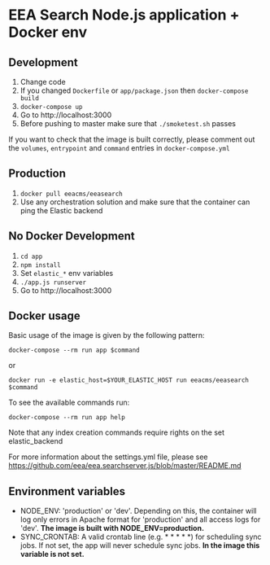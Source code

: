 # EEA Search Node.js application + Docker env

## Development
1. Change code
2. If you changed ```Dockerfile``` or ```app/package.json``` then ```docker-compose build```
3. ```docker-compose up```
4. Go to http://localhost:3000
5. Before pushing to master make sure that ```./smoketest.sh``` passes

If you want to check that the image is built correctly, please comment out
the ```volumes```, ```entrypoint``` and ```command``` entries in ```docker-compose.yml```

## Production
1. ```docker pull eeacms/eeasearch```
2. Use any orchestration solution and make sure that the container
   can ping the Elastic backend

## No Docker Development
1. ```cd app```
2. ```npm install```
3. Set ```elastic_*``` env variables
4. ```./app.js runserver```
5. Go to http://localhost:3000
  
## Docker usage

Basic usage of the image is given by the following pattern:

```
docker-compose --rm run app $command
```
or
```
docker run -e elastic_host=$YOUR_ELASTIC_HOST run eeacms/eeasearch $command
```

To see the available commands run:
```
docker-compose --rm run app help
```

Note that any index creation commands require rights on the set elastic_backend

For more information about the settings.yml file, please see https://github.com/eea/eea.searchserver.js/blob/master/README.md

## Environment variables

- NODE_ENV: 'production' or 'dev'. Depending on this, the container will log
  only errors in Apache format for 'production' and all access logs for 'dev'.
  __The image is built with NODE_ENV=production.__
- SYNC_CRONTAB: A valid crontab line (e.g. * * * * *) for scheduling sync jobs.
  If not set, the app will never schedule sync jobs.
  __In the image this variable is not set.__
